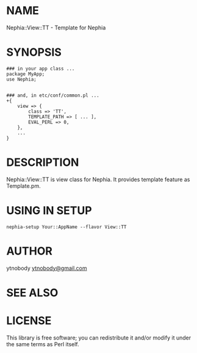# NAME

Nephia::View::TT - Template for Nephia

# SYNOPSIS

    ### in your app class ...
    package MyApp;
    use Nephia;
    

    ### and, in etc/conf/common.pl ...
    +{
        view => {
            class => 'TT',
            TEMPLATE_PATH => [ ... ],
            EVAL_PERL => 0,
        },
        ...
    }

# DESCRIPTION

Nephia::View::TT is view class for Nephia. It provides template feature as Template.pm.

# USING IN SETUP

    nephia-setup Your::AppName --flavor View::TT

# AUTHOR

ytnobody <ytnobody@gmail.com>

# SEE ALSO

# LICENSE

This library is free software; you can redistribute it and/or modify
it under the same terms as Perl itself.
